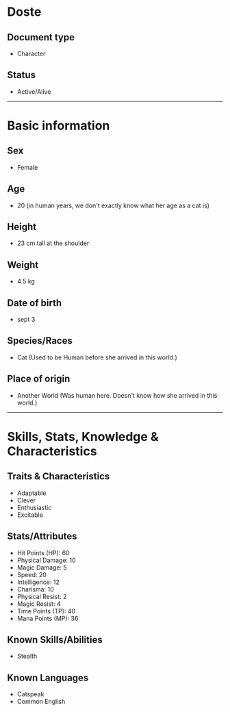 # Doste

## Document type

 - Character

## Status

 - Active/Alive

---

# Basic information

## Sex

 - Female

## Age

 - 20 (in human years, we don't exactly know what her age as a cat is)

## Height

 - 23 cm tall at the shoulder

## Weight

 - 4.5 kg

## Date of birth

 - sept 3

## Species/Races

 - Cat (Used to be Human before she arrived in this world.)

## Place of origin

 - Another World (Was human here. Doesn't know how she arrived in this world.)

---

# Skills, Stats, Knowledge & Characteristics

## Traits & Characteristics

 - Adaptable
 - Clever
 - Enthusiastic
 - Excitable

## Stats/Attributes

 - Hit Points (HP): 60
 - Physical Damage: 10
 - Magic Damage: 5
 - Speed: 20
 - Intelligence: 12
 - Charisma: 10
 - Physical Resist: 2
 - Magic Resist: 4
 - Time Points (TP): 40
 - Mana Points (MP): 36

## Known Skills/Abilities

 - Stealth

## Known Languages

 - Catspeak
 - Common English
